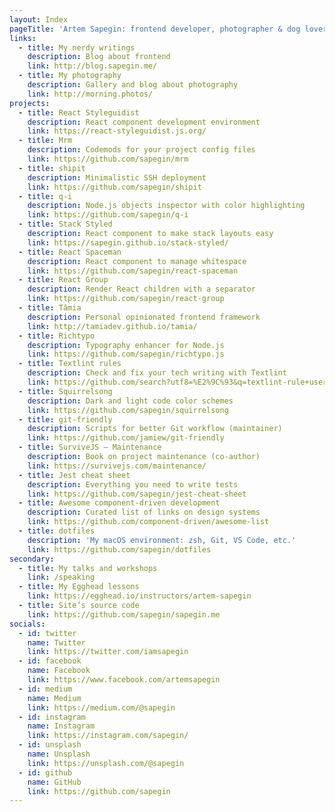 ```yaml
---
layout: Index
pageTitle: 'Artem Sapegin: frontend developer, photographer & dog lover'
links:
  - title: My nerdy writings
    description: Blog about frontend
    link: http://blog.sapegin.me/
  - title: My photography
    description: Gallery and blog about photography
    link: http://morning.photos/
projects:
  - title: React Styleguidist
    description: React component development environment
    link: https://react-styleguidist.js.org/
  - title: Mrm
    description: Codemods for your project config files
    link: https://github.com/sapegin/mrm
  - title: shipit
    description: Minimalistic SSH deployment
    link: https://github.com/sapegin/shipit
  - title: q-i
    description: Node.js objects inspector with color highlighting
    link: https://github.com/sapegin/q-i
  - title: Stack Styled
    description: React component to make stack layouts easy
    link: https://sapegin.github.io/stack-styled/
  - title: React Spaceman
    description: React component to manage whitespace
    link: https://github.com/sapegin/react-spaceman
  - title: React Group
    description: Render React children with a separator
    link: https://github.com/sapegin/react-group
  - title: Tâmia
    description: Personal opinionated frontend framework
    link: http://tamiadev.github.io/tamia/
  - title: Richtypo
    description: Typography enhancer for Node.js
    link: https://github.com/sapegin/richtypo.js
  - title: Textlint rules
    description: Check and fix your tech writing with Textlint
    link: https://github.com/search?utf8=%E2%9C%93&q=textlint-rule+user%3Asapegin&type=Repositories&ref=advsearch&l=&l=
  - title: Squirrelsong
    description: Dark and light code color schemes
    link: https://github.com/sapegin/squirrelsong
  - title: git-friendly
    description: Scripts for better Git workflow (maintainer)
    link: https://github.com/jamiew/git-friendly
  - title: SurviveJS — Maintenance
    description: Book on project maintenance (co-author)
    link: https://survivejs.com/maintenance/
  - title: Jest cheat sheet
    description: Everything you need to write tests
    link: https://github.com/sapegin/jest-cheat-sheet
  - title: Awesome component-driven development
    description: Curated list of links on design systems
    link: https://github.com/component-driven/awesome-list
  - title: dotfiles
    description: 'My macOS environment: zsh, Git, VS Code, etc.'
    link: https://github.com/sapegin/dotfiles
secondary:
  - title: My talks and workshops
    link: /speaking
  - title: My Egghead lessons
    link: https://egghead.io/instructors/artem-sapegin
  - title: Site’s source code
    link: https://github.com/sapegin/sapegin.me
socials:
  - id: twitter
    name: Twitter
    link: https://twitter.com/iamsapegin
  - id: facebook
    name: Facebook
    link: https://www.facebook.com/artemsapegin
  - id: medium
    name: Medium
    link: https://medium.com/@sapegin
  - id: instagram
    name: Instagram
    link: https://instagram.com/sapegin/
  - id: unsplash
    name: Unsplash
    link: https://unsplash.com/@sapegin
  - id: github
    name: GitHub
    link: https://github.com/sapegin
---
```

